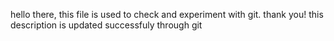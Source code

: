 hello there, this file is used to check and experiment with git. thank you!
this description is updated successfuly through git
